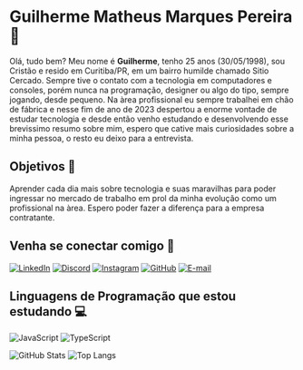 # Guilherme Matheus Marques Pereira 📌

Olá, tudo bem? Meu nome é **Guilherme**, tenho 25 anos (30/05/1998), sou Cristão e resido em Curitiba/PR, em um bairro humilde chamado Sitio Cercado.
Sempre tive o contato com a tecnologia em computadores e consoles, porém nunca na programação, designer ou algo do tipo, sempre jogando, desde pequeno. Na àrea profissional eu sempre trabalhei em chão de fábrica e nesse fim de ano de 2023 despertou a enorme vontade de estudar tecnologia e desde então venho estudando e desenvolvendo esse brevissimo resumo sobre mim, espero que cative mais curiosidades sobre a minha pessoa, o resto eu deixo para a entrevista. 


## Objetivos 🎯
Aprender cada dia mais sobre tecnologia e suas maravilhas para poder ingressar no mercado de trabalho em prol da minha evolução como um profissional na àrea. Espero poder fazer a diferença para a empresa contratante.


## Venha se conectar comigo 🔗
[![LinkedIn](https://img.shields.io/badge/LinkedIn-0077B5?style=for-the-badge&logo=linkedin&logoColor=white)](https://www.linkedin.com/in/guilherme-matheus-marques-pereira-6895472a3/) [![Discord](https://img.shields.io/badge/Discord-7289DA?style=for-the-badge&logo=discord&logoColor=white)](https://discord.gg/ndSS9vHJ) [![Instagram](https://img.shields.io/badge/-Instagram-%23E4405F?style=for-the-badge&logo=instagram&logoColor=white)](https://www.instagram.com/gmatheuss_/) [![GitHub](https://img.shields.io/badge/GitHub-100000?style=for-the-badge&logo=github&logoColor=white)](https://github.com/guimatheuss) [![E-mail](https://img.shields.io/badge/-Email-000?style=for-the-badge&logo=microsoft-outlook&logoColor=007BFF)](mailto:gui.matheuss@outlook.com)

## Linguagens de Programação que estou estudando 💻

![JavaScript](https://img.shields.io/badge/JavaScript-F7DF1E?style=for-the-badge&logo=javascript&logoColor=black) ![TypeScript](https://img.shields.io/badge/TypeScript-007ACC?style=for-the-badge&logo=typescript&logoColor=white)

![GitHub Stats](https://github-readme-stats.vercel.app/api?username=guimatheuss&theme=transparent&bg_color=000&border_color=30A3DC&show_icons=true&icon_color=30A3DC&title_color=E94D5F&text_color=FFF) ![Top Langs](https://github-readme-stats-git-masterrstaa-rickstaa.vercel.app/api/top-langs/?username=guimatheuss&bg_color=000&border_color=30A3DC&title_color=E94D5F&text_color=FFF)





